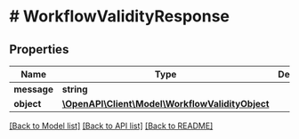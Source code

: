 # # WorkflowValidityResponse

## Properties

Name | Type | Description | Notes
------------ | ------------- | ------------- | -------------
**message** | **string** |  |
**object** | [**\OpenAPI\Client\Model\WorkflowValidityObject**](WorkflowValidityObject.md) |  | [optional]

[[Back to Model list]](../../README.md#models) [[Back to API list]](../../README.md#endpoints) [[Back to README]](../../README.md)
